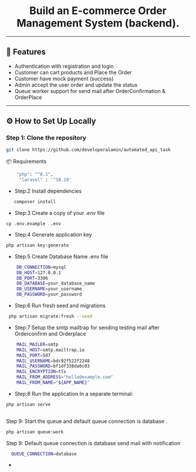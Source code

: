 <h1 align="center">Build an E-commerce Order Management System (backend).</h1>


---

## 🚀 Features

- Authentication with registration and login
- Customer can cart products and Place the Order
- Customer have mock payment (success)
- Admin accept the user order and update  the status 
- Queue worker support for send mail after OrderConfirmation & OrderPlace

---

## ⚙️ How to Set Up Locally

### Step 1: Clone the repository

```bash
git clone https://github.com/developeralamin/automated_api_task
```
📦 Requirements
```bash
    "php": "^8.1",
     "laravel" : '^10.10'
```

- Step:2 Install dependencies 
```bash
   composer install
```

- Step:3 Create a copy of your .env file
```
cp .env.example  .env
```

- Step:4 Generate application key
```bash
php artisan key:generate
```

- Step:5  Create Database Name .env file 

```bash
    DB_CONNECTION=mysql
    DB_HOST=127.0.0.1
    DB_PORT=3306
    DB_DATABASE=your_database_name
    DB_USERNAME=your_username
    DB_PASSWORD=your_password
```

- Step:6 Run fresh seed and migrations 
```bash
 php artisan migrate:fresh --seed
```

- Step:7  Setup the smtp mailtrap for sending testing mail after Orderconfirm and Orderplace 

```bash
    MAIL_MAILER=smtp
    MAIL_HOST=smtp.mailtrap.io
    MAIL_PORT=587
    MAIL_USERNAME=bdc92f522f2248
    MAIL_PASSWORD=bf1df338da0c03
    MAIL_ENCRYPTION=tls
    MAIL_FROM_ADDRESS="hello@example.com"
    MAIL_FROM_NAME="${APP_NAME}"
```

- Step:8 Run the application In a separate terminal:
```bash
php artisan serve 
 
```
Step 9: Start the queue  and default queue connection is database .
```bash
php artisan queue:work
```

Step 9: Default queue connection is database send mail with notification
```bash
  QUEUE_CONNECTION=database
```


-








